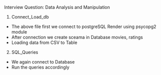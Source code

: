 Interview Question: Data Analysis and Manipulation

1.  Connect_Load_db

- The above file first we connect to postgreSQL Render using psycopg2 module
- After connection we create sceama in Database movies, ratings
- Loading data from CSV to Table

2.  SQL_Queries

- We again connect to Database
- Run the queries accordingly
